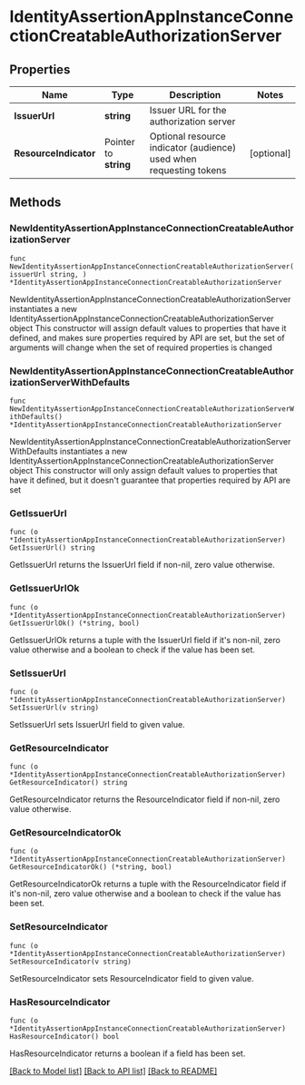 # IdentityAssertionAppInstanceConnectionCreatableAuthorizationServer

## Properties

Name | Type | Description | Notes
------------ | ------------- | ------------- | -------------
**IssuerUrl** | **string** | Issuer URL for the authorization server | 
**ResourceIndicator** | Pointer to **string** | Optional resource indicator (audience) used when requesting tokens | [optional] 

## Methods

### NewIdentityAssertionAppInstanceConnectionCreatableAuthorizationServer

`func NewIdentityAssertionAppInstanceConnectionCreatableAuthorizationServer(issuerUrl string, ) *IdentityAssertionAppInstanceConnectionCreatableAuthorizationServer`

NewIdentityAssertionAppInstanceConnectionCreatableAuthorizationServer instantiates a new IdentityAssertionAppInstanceConnectionCreatableAuthorizationServer object
This constructor will assign default values to properties that have it defined,
and makes sure properties required by API are set, but the set of arguments
will change when the set of required properties is changed

### NewIdentityAssertionAppInstanceConnectionCreatableAuthorizationServerWithDefaults

`func NewIdentityAssertionAppInstanceConnectionCreatableAuthorizationServerWithDefaults() *IdentityAssertionAppInstanceConnectionCreatableAuthorizationServer`

NewIdentityAssertionAppInstanceConnectionCreatableAuthorizationServerWithDefaults instantiates a new IdentityAssertionAppInstanceConnectionCreatableAuthorizationServer object
This constructor will only assign default values to properties that have it defined,
but it doesn't guarantee that properties required by API are set

### GetIssuerUrl

`func (o *IdentityAssertionAppInstanceConnectionCreatableAuthorizationServer) GetIssuerUrl() string`

GetIssuerUrl returns the IssuerUrl field if non-nil, zero value otherwise.

### GetIssuerUrlOk

`func (o *IdentityAssertionAppInstanceConnectionCreatableAuthorizationServer) GetIssuerUrlOk() (*string, bool)`

GetIssuerUrlOk returns a tuple with the IssuerUrl field if it's non-nil, zero value otherwise
and a boolean to check if the value has been set.

### SetIssuerUrl

`func (o *IdentityAssertionAppInstanceConnectionCreatableAuthorizationServer) SetIssuerUrl(v string)`

SetIssuerUrl sets IssuerUrl field to given value.


### GetResourceIndicator

`func (o *IdentityAssertionAppInstanceConnectionCreatableAuthorizationServer) GetResourceIndicator() string`

GetResourceIndicator returns the ResourceIndicator field if non-nil, zero value otherwise.

### GetResourceIndicatorOk

`func (o *IdentityAssertionAppInstanceConnectionCreatableAuthorizationServer) GetResourceIndicatorOk() (*string, bool)`

GetResourceIndicatorOk returns a tuple with the ResourceIndicator field if it's non-nil, zero value otherwise
and a boolean to check if the value has been set.

### SetResourceIndicator

`func (o *IdentityAssertionAppInstanceConnectionCreatableAuthorizationServer) SetResourceIndicator(v string)`

SetResourceIndicator sets ResourceIndicator field to given value.

### HasResourceIndicator

`func (o *IdentityAssertionAppInstanceConnectionCreatableAuthorizationServer) HasResourceIndicator() bool`

HasResourceIndicator returns a boolean if a field has been set.


[[Back to Model list]](../README.md#documentation-for-models) [[Back to API list]](../README.md#documentation-for-api-endpoints) [[Back to README]](../README.md)


